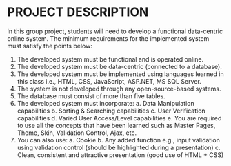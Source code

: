 # PROJECT DESCRIPTION
In this group project, students will need to develop a functional data-centric online system. The
minimum requirements for the implemented system must satisfy the points below:
1. The developed system must be functional and is operated online.
2. The developed system must be data-centric (connected to a database).
3. The developed system must be implemented using languages learned in this class i.e.,
HTML, CSS, JavaScript, ASP.NET, MS SQL Server.
4. The system is not developed through any open-source-based systems.
5. The database must consist of more than five tables.
6. The developed system must incorporate:
   a. Data Manipulation capabilities
b. Sorting & Searching capabilities
c. User Verification capabilities
d. Varied User Access/Level capabilities
e. You are required to use all the concepts that have been learned such as Master Pages,
Theme, Skin, Validation Control, Ajax, etc.
7. You can also use:
a. Cookie
b. Any added function e.g., input validation using validation control (should be
highlighted during a presentation)
c. Clean, consistent and attractive presentation (good use of HTML + CSS) 

